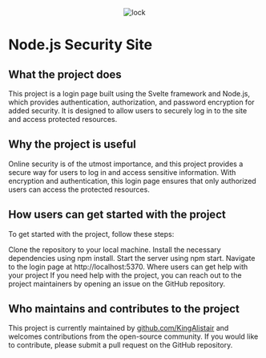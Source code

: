 <p align="center">
  <img src="https://user-images.githubusercontent.com/60754393/235303876-5cae66e8-0146-4ef8-a857-2ba426fdd52b.jpg" alt="lock">
</p>

# Node.js Security Site



## What the project does

This project is a login page built using the Svelte framework and Node.js, which provides authentication, authorization, and password encryption for added security. It is designed to allow users to securely log in to the site and access protected resources.

## Why the project is useful

Online security is of the utmost importance, and this project provides a secure way for users to log in and access sensitive information. With encryption and authentication, this login page ensures that only authorized users can access the protected resources.

## How users can get started with the project

To get started with the project, follow these steps:

Clone the repository to your local machine.
Install the necessary dependencies using npm install.
Start the server using npm start.
Navigate to the login page at http://localhost:5370.
Where users can get help with your project
If you need help with the project, you can reach out to the project maintainers by opening an issue on the GitHub repository.

## Who maintains and contributes to the project

This project is currently maintained by [github.com/KingAlistair](https://github.com/KingAlistair) and welcomes contributions from the open-source community. If you would like to contribute, please submit a pull request on the GitHub repository.
